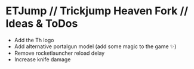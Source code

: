 ﻿# ETJump // Trickjump Heaven Fork // Ideas & ToDos

* Add the Th logo
* Add alternative portalgun model (add some magic to the game ✨)
* Remove rocketlauncher reload delay
* Increase knife damage
